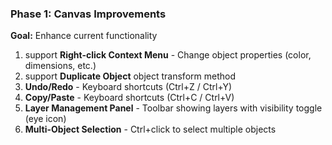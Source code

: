 ### Phase 1:  Canvas Improvements
**Goal:** Enhance current functionality

1. support **Right-click Context Menu** - Change object properties (color, dimensions, etc.)
2. support **Duplicate Object** object transform method 
3. **Undo/Redo** - Keyboard shortcuts (Ctrl+Z / Ctrl+Y)
4. **Copy/Paste** - Keyboard shortcuts (Ctrl+C / Ctrl+V)
5. **Layer Management Panel** - Toolbar showing layers with visibility toggle (eye icon)
6. **Multi-Object Selection** - Ctrl+click to select multiple objects